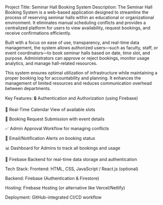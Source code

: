 Project Title: Seminar Hall Booking System
Description:
The Seminar Hall Booking System is a web-based application designed to streamline the process of reserving seminar halls within an educational or organizational environment. It eliminates manual scheduling conflicts and provides a centralized platform for users to view availability, request bookings, and receive confirmations efficiently.

Built with a focus on ease of use, transparency, and real-time data management, the system allows authorized users—such as faculty, staff, or event coordinators—to book seminar halls based on date, time slot, and purpose. Administrators can approve or reject bookings, monitor usage analytics, and manage hall-related resources.

This system ensures optimal utilization of infrastructure while maintaining a proper booking log for accountability and planning. It enhances the management of limited resources and reduces communication overhead between departments.

Key Features:
🔒 Authentication and Authorization (using Firebase)

📅 Real-Time Calendar View of available slots

📝 Booking Request Submission with event details

✅ Admin Approval Workflow for managing conflicts

🔔 Email/Notification Alerts on booking status

📊 Dashboard for Admins to track all bookings and usage

💾 Firebase Backend for real-time data storage and authentication

Tech Stack:
Frontend: HTML, CSS, JavaScript / React.js (optional)

Backend: Firebase (Authentication & Firestore)

Hosting: Firebase Hosting (or alternative like Vercel/Netlify)

Deployment: GitHub-integrated CI/CD workflow


